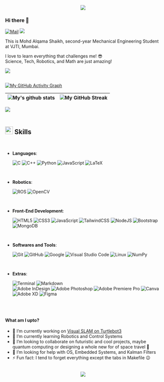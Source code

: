 <div align="center">
<img src="https://i.pinimg.com/originals/1c/0f/65/1c0f6596f6a85fdf6fb57ac4096739e6.gif"/>
</div>

### Hi there 👋

[![Mail](https://img.shields.io/badge/Gmail-D14836?style=for-the-badge&logo=gmail&logoColorefr=white)](mailto:alqamascaptaina3@gmail.com)
 <a href="https://www.linkedin.com/in/mohd-alqama-shaikh-636587229/" alt="Linkedin"><img src="https://img.shields.io/badge/LinkedIn-0077B5?style=for-the-badge&logo=linkedin&logoColor=white"></a>

This is Mohd Alqama Shaikh, second-year Mechanical Engineering Student at VJTI, Mumbai.

I love to learn everything that challenges me! 😎 \
Science, Tech, Robotics, and Math are just amazing!

<img src="https://user-images.githubusercontent.com/73097560/115834477-dbab4500-a447-11eb-908a-139a6edaec5c.gif"><br><br>


[![My GitHub Activity Graph](https://activity-graph.herokuapp.com/graph?username=aPR0T0&theme=tokyonight)](https://git.io/praveenscience)

| ![My's github stats](https://github-readme-stats.vercel.app/api?username=aPR0T0&show_icons=true&theme=tokyonight) | ![My GitHub Streak](https://github-readme-streak-stats.herokuapp.com/?user=aPR0T0&theme=tokyonight) |
| --- | --- |


<img src="https://user-images.githubusercontent.com/73097560/115834477-dbab4500-a447-11eb-908a-139a6edaec5c.gif"><br><br>

## <img src="https://media2.giphy.com/media/QssGEmpkyEOhBCb7e1/giphy.gif?cid=ecf05e47a0n3gi1bfqntqmob8g9aid1oyj2wr3ds3mg700bl&rid=giphy.gif" width ="25"><b> Skills</b>
<br>

<p align="center">

- **Languages**:
 
    ![C](https://img.shields.io/badge/C%20-%232370ED.svg?style=for-the-badge&logo=c&logoColor=white)
    ![C++](https://img.shields.io/badge/C++%20-%2300599C.svg?style=for-the-badge&logo=c%2B%2B&logoColor=white)
    ![Python](https://img.shields.io/badge/Python%20-%2314354C.svg?style=for-the-badge&logo=python&logoColor=white)
    ![JavaScript](https://img.shields.io/badge/javascript-%23323330.svg?style=for-the-badge&logo=javascript&logoColor=%23F7DF1E)
    ![LaTeX](https://img.shields.io/badge/latex-%23008080.svg?style=for-the-badge&logo=latex&logoColor=white)

<br>

- **Robotics**:

    ![ROS](https://camo.githubusercontent.com/d8e6c33ba084eb747977208b5bd4378cb6b2e34cc222b897fd4690269d2c8ebf/68747470733a2f2f696d672e736869656c64732e696f2f62616467652f726f732d2532333041304646392e7376673f7374796c653d666f722d7468652d6261646765266c6f676f3d726f73266c6f676f436f6c6f723d7768697465)
    ![OpenCV](https://img.shields.io/badge/opencv-%23white.svg?style=for-the-badge&logo=opencv&logoColor=white)
    
<br>   
    
- **Front-End Development**:

   ![HTML5](https://img.shields.io/badge/HTML5%20-%23E34F26.svg?style=for-the-badge&logo=html5&logoColor=white)
   ![CSS3](https://img.shields.io/badge/CSS%20-%231572B6.svg?style=for-the-badge&logo=css3&logoColor=white)
   ![JavaScript](https://img.shields.io/badge/JavaScript%20-%23F7DF1E.svg?style=for-the-badge&logo=javascript&logoColor=black)
   ![TailwindCSS](https://img.shields.io/badge/tailwindcss-%2338B2AC.svg?style=for-the-badge&logo=tailwind-css&logoColor=white)
   ![NodeJS](https://img.shields.io/badge/node.js-6DA55F?style=for-the-badge&logo=node.js&logoColor=white)
   ![Bootstrap](https://img.shields.io/badge/bootstrap-%23563D7C.svg?style=for-the-badge&logo=bootstrap&logoColor=white)
   ![MongoDB](https://img.shields.io/badge/MongoDB-%234ea94b.svg?style=for-the-badge&logo=mongodb&logoColor=white)
    
<br>

- **Softwares and Tools**:

    ![Git](https://img.shields.io/badge/git-%23F05033.svg?style=for-the-badge&logo=git&logoColor=white)
    ![GitHub](https://img.shields.io/badge/github-%23121011.svg?style=for-the-badge&logo=github&logoColor=white)
    ![Google](https://img.shields.io/badge/google-%234285F4.svg?style=for-the-badge&logo=google&logoColor=white)
    ![Visual Studio Code](https://img.shields.io/badge/Visual%20Studio%20Code-0078d7.svg?style=for-the-badge&logo=visual-studio-code&logoColor=white)
    ![Linux](https://img.shields.io/badge/Linux-FCC624?style=for-the-badge&logo=linux&logoColor=black) 
    ![NumPy](https://img.shields.io/badge/numpy-%23013243.svg?style=for-the-badge&logo=numpy&logoColor=white)

<br>

- **Extras**:

    ![Terminal](https://img.shields.io/badge/Terminal-%23054020?style=for-the-badge&logo=gnu-bash&logoColor=white)
    ![Markdown](https://img.shields.io/badge/markdown-%23000000.svg?style=for-the-badge&logo=markdown&logoColor=white)   
    ![Adobe InDesign](https://img.shields.io/badge/Adobe%20InDesign-49021F?style=for-the-badge&logo=adobeindesign&logoColor=white)
    ![Adobe Photoshop](https://img.shields.io/badge/adobe%20photoshop-%2331A8FF.svg?style=for-the-badge&logo=adobe%20photoshop&logoColor=white)
    ![Adobe Premiere Pro](https://img.shields.io/badge/Adobe%20Premiere%20Pro-9999FF.svg?style=for-the-badge&logo=Adobe%20Premiere%20Pro&logoColor=white)
    ![Canva](https://img.shields.io/badge/Canva-%2300C4CC.svg?style=for-the-badge&logo=Canva&logoColor=white)
    ![Adobe XD](https://img.shields.io/badge/Adobe%20XD-470137?style=for-the-badge&logo=Adobe%20XD&logoColor=#FF61F6)
    ![Figma](https://img.shields.io/badge/figma-%23F24E1E.svg?style=for-the-badge&logo=figma&logoColor=white)


</p>

<br>
<br>

#### What am I upto?
- 🔭 I’m currently working on [Visual SLAM on Turtlebot3](https://github.com/aPR0T0/Visual_SLAM_on_TB3)
- 🌱 I’m currently learning Robotics and Control Systems
- 👯 I’m looking to collaborate on futuristic and cool projects, maybe quantum computing or designing a whole new for of space travel 🚀
- 🤔 I’m looking for help with OS, Embedded Systems, and Kalman Filters
- ⚡ Fun fact: I tend to forget everything except the tabs in Makefile :wink:

<br/>  

<div align="center">
<img src="https://komarev.com/ghpvc/?username=aPR0T0&&style=flat-square" align="center" />
</div>  
  

<br/>  

